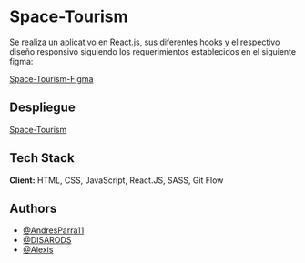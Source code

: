 
# Space-Tourism

Se realiza un aplicativo en React.js, sus diferentes hooks y el respectivo diseño responsivo siguiendo los requerimientos establecidos en el siguiente figma:

[Space-Tourism-Figma](https://www.figma.com/file/M02DIQryFDHUs7RV3MjjVU/space-tourism-website?type=design&node-id=0%3A1&t=tP7RhuHb4GrvVF25-1)

## Despliegue

[Space-Tourism](https://space-tourism-alpha-seven.vercel.app/)
## Tech Stack

**Client:** HTML, CSS, JavaScript, React.JS, SASS, Git Flow


## Authors

- [@AndresParra11](https://github.com/AndresParra11)
- [@DISARODS](https://github.com/DISARODS)
- [@Alexis](https://github.com/02Alexis)



